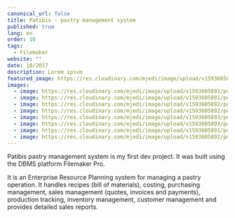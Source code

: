 ```yaml
---
canonical_url: false
title: Patibis - pastry management system
published: true
lang: en
order: 10
tags:
  - Filemaker
website: ""
date: 10/2017
description: Lorem ipsum
featured_image: https://res.cloudinary.com/mjedi/image/upload/v1593605891/portfolio/patibis1.png
images:
  - image: https://res.cloudinary.com/mjedi/image/upload/v1593605891/portfolio/patibis1.png
  - image: https://res.cloudinary.com/mjedi/image/upload/v1593605891/portfolio/patibis2.png
  - image: https://res.cloudinary.com/mjedi/image/upload/v1593605892/portfolio/patibis3.png
  - image: https://res.cloudinary.com/mjedi/image/upload/v1593605892/portfolio/patibis4.png
  - image: https://res.cloudinary.com/mjedi/image/upload/v1593605893/portfolio/patibis5.png
  - image: https://res.cloudinary.com/mjedi/image/upload/v1593605893/portfolio/patibis6.png
  - image: https://res.cloudinary.com/mjedi/image/upload/v1593605891/portfolio/patibis8.png
  - image: https://res.cloudinary.com/mjedi/image/upload/v1593605892/portfolio/patibis9.png
---
```


Patibis pastry management system is my first dev project. It was built using the DBMS platform Filemaker Pro.


It is an Enterprise Resource Planning system for managing a pastry operation. It handles recipes (bill of materials), costing, purchasing management, sales management (quotes, invoices and payments), production tracking, inventory management, customer management and provides detailed sales reports.


